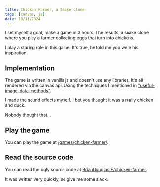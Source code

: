 ```yaml
---
title: Chicken Farmer, a Snake clone
tags: [canvas, js]
date: 18/11/2024
---
```


I set myself a goal, make a game in 3 hours. The results, a snake
clone where you play a farmer collecting eggs that turn into chickens.

<!-- more -->

<chicken-asks>I play a staring role in this game.</chicken-asks>
<magpie-replies>It's true, he told me you were his inspiration.</magpie-replies>

## Implementation

The game is written in vanilla js and doesn't use any libraries. It's all rendered via
the canvas api. Using the techniques I mentioned in ["useful-image-data-methods"](/useful-image-data-methods/).

I made the sound effects myself. I bet you thought it was a really chicken and duck.

<magpie-replies>Nobody thought that...</magpie-replies>

## Play the game

You can play the game at [/games/chicken-farmer/](/games/chicken-farmer/).

## Read the source code

You can read the ugly source code at [BrianDouglasIE/chicken-farmer](https://github.com/BrianDouglasIE/chicken-farmer).

It was written very quickly, so give me some slack.
